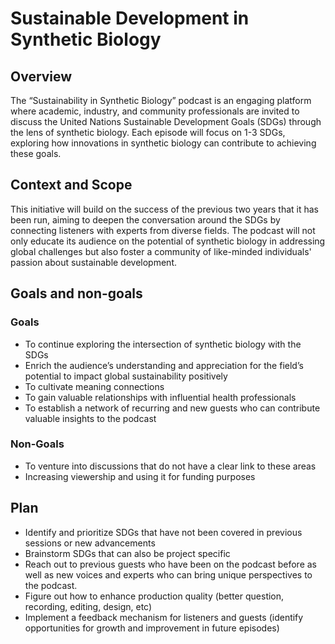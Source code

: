 # Sustainable Development in Synthetic Biology

## Overview
The “Sustainability in Synthetic Biology” podcast is an engaging platform where academic, industry, and community professionals are invited to discuss the United Nations Sustainable Development Goals (SDGs) through the lens of synthetic biology. Each episode will focus on 1-3 SDGs, exploring how innovations in synthetic biology can contribute to achieving these goals. 

## Context and Scope
This initiative will build on the success of the previous two years that it has been run, aiming to deepen the conversation around the SDGs by connecting listeners with experts from diverse fields. The podcast will not only educate its audience on the potential of synthetic biology in addressing global challenges but also foster a community of like-minded individuals' passion about sustainable development. 

## Goals and non-goals
### Goals
- To continue exploring the intersection of synthetic biology with the SDGs
- Enrich the audience’s understanding and appreciation for the field’s potential to impact global sustainability positively 
- To cultivate meaning connections
- To gain valuable relationships with influential health professionals
- To establish a network of recurring and new guests who can contribute valuable insights to the podcast

### Non-Goals
- To venture into discussions that do not have a clear link to these areas 
- Increasing viewership and using it for funding purposes

## Plan
- Identify and prioritize SDGs that have not been covered in previous sessions or new advancements
- Brainstorm SDGs that can also be project specific
- Reach out to previous guests who have been on the podcast before as well as new voices and experts who can bring unique perspectives to the podcast.
- Figure out how to enhance production quality (better question, recording, editing, design, etc)
- Implement a feedback mechanism for listeners and guests (identify opportunities for growth and improvement in future episodes)
